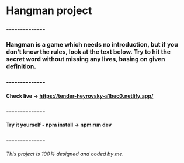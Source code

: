 # Hangman project

### --------------

### Hangman is a game which needs no introduction, but if you don't know the rules, look at the text below. Try to hit the secret word without missing any lives, basing on given definition.

### --------------

#### Check live -> https://tender-heyrovsky-a1bec0.netlify.app/

### --------------

#### Try it yourself - npm install -> npm run dev

### --------------

###### This project is 100% designed and coded by me.
